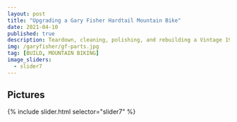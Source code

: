```yaml
---
layout: post
title: "Upgrading a Gary Fisher Hardtail Mountain Bike"
date: 2021-04-10
published: true
description: Teardown, cleaning, polishing, and rebuilding a Vintage 1996 Gary Fisher Mt. Tam from the frame up with modern parts for a 1x12 speed drivetrain. The frame is super lightweight, designed and built in the USA from Easton aluminum alloy tubing.
img: /garyfisher/gf-parts.jpg
tag: [BUILD, MOUNTAIN BIKING]
image_sliders:
  - slider7
---
```


## Pictures

{% include slider.html selector="slider7" %}